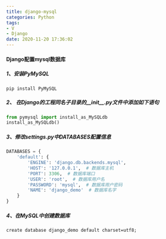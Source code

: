 ```yaml
---
title: django-mysql
categories: Python
tags: 
- V
- Django
date: 2020-11-20 17:36:02
---
```


#### Django配置mysql数据库

##### 1、安装PyMySQL

```shell
pip install PyMySQL
```

##### 2、 在Django的工程同名子目录的__init__.py文件中添加如下语句

```python
from pymysql import install_as_MySQLdb
install_as_MySQLdb()
```

<!-- more -->

##### 3、修改settings.py中DATABASES配置信息

```python
DATABASES = {
    'default': {
        'ENGINE': 'django.db.backends.mysql',
        'HOST': '127.0.0.1',  # 数据库主机
        'PORT': 3306,  # 数据库端口
        'USER': 'root',  # 数据库用户名
        'PASSWORD': 'mysql',  # 数据库用户密码
        'NAME': 'django_demo'  # 数据库名字
    }
}
```

##### 4、在MySQL中创建数据库

```shell
create database django_demo default charset=utf8;
```

